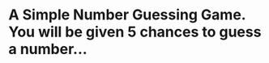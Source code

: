 # <a href=""></a>
# A Simple Number Guessing Game. You will be given 5 chances to guess a number...




